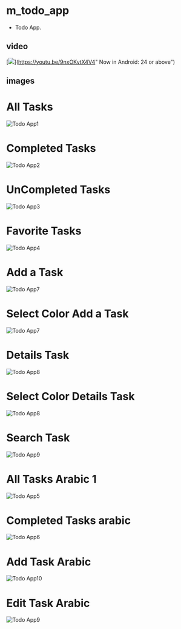 # m_todo_app

* Todo App.
## video

[<img src="github_assets/video_thum.jpg">](https://youtu.be/9nxOKvtX4V4"
Now in Android: 24 or above")


## images
# All Tasks
![Todo App1](github_assets/1.jpg)
# Completed Tasks
![Todo App2](github_assets/2.jpg)
# UnCompleted Tasks
![Todo App3](github_assets/3.jpg)
# Favorite Tasks
![Todo App4](github_assets/4.jpg)
# Add a Task
![Todo App7](github_assets/7.jpg)
# Select Color Add a Task
![Todo App7](github_assets/15.jpg)
# Details Task 
![Todo App8](github_assets/8.jpg)
# Select Color Details Task 
![Todo App8](github_assets/16.jpg)
# Search Task
![Todo App9](github_assets/12.jpg)
# All Tasks Arabic 1
![Todo App5](github_assets/5.jpg)
# Completed Tasks arabic
![Todo App6](github_assets/6.jpg)
# Add Task Arabic
![Todo App10](github_assets/10.jpg)
# Edit Task Arabic
![Todo App9](github_assets/9.jpg)

